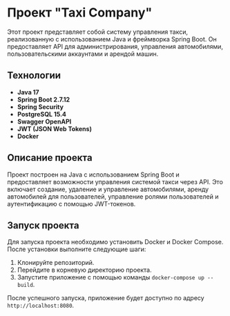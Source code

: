 # Проект "Taxi Company"

Этот проект представляет собой систему управления такси, реализованную с использованием Java и фреймворка Spring Boot. Он предоставляет API для администрирования, управления автомобилями, пользовательскими аккаунтами и арендой машин.

## Технологии

- **Java 17**
- **Spring Boot 2.7.12**
- **Spring Security**
- **PostgreSQL 15.4**
- **Swagger OpenAPI**
- **JWT (JSON Web Tokens)**
- **Docker**

## Описание проекта

Проект построен на Java с использованием Spring Boot и предоставляет возможности управления системой такси через API. Это включает создание, удаление и управление автомобилями, аренду автомобилей для пользователей, управление ролями пользователей и аутентификацию с помощью JWT-токенов.

## Запуск проекта

Для запуска проекта необходимо установить Docker и Docker Compose. После установки выполните следующие шаги:

1. Клонируйте репозиторий.
2. Перейдите в корневую директорию проекта.
3. Запустите приложение с помощью команды `docker-compose up --build`.

После успешного запуска, приложение будет доступно по адресу `http://localhost:8080`.
